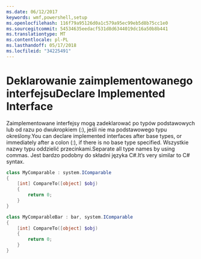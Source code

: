 ```yaml
---
ms.date: 06/12/2017
keywords: wmf,powershell,setup
ms.openlocfilehash: 116f79a95126d0a1c579a95ec99eb5d8b75cc1e0
ms.sourcegitcommit: 54534635eedacf531d8d6344019dc16a50b8b441
ms.translationtype: MT
ms.contentlocale: pl-PL
ms.lasthandoff: 05/17/2018
ms.locfileid: "34225491"
---
```

# <a name="declare-implemented-interface"></a><span data-ttu-id="d20d8-102">Deklarowanie zaimplementowanego interfejsu</span><span class="sxs-lookup"><span data-stu-id="d20d8-102">Declare Implemented Interface</span></span>

<span data-ttu-id="d20d8-103">Zaimplementowane interfejsy mogą zadeklarować po typów podstawowych lub od razu po dwukropkiem (:), jeśli nie ma podstawowego typu określony.</span><span class="sxs-lookup"><span data-stu-id="d20d8-103">You can declare implemented interfaces after base types, or immediately after a colon (:), if there is no base type specified.</span></span> <span data-ttu-id="d20d8-104">Wszystkie nazwy typu oddzielić przecinkami.</span><span class="sxs-lookup"><span data-stu-id="d20d8-104">Separate all type names by using commas.</span></span> <span data-ttu-id="d20d8-105">Jest bardzo podobny do składni języka C#.</span><span class="sxs-lookup"><span data-stu-id="d20d8-105">It’s very similar to C# syntax.</span></span>

```powershell
class MyComparable : system.IComparable
{
    [int] CompareTo([object] $obj)
    {
        return 0;
    }
}

class MyComparableBar : bar, system.IComparable
{
    [int] CompareTo([object] $obj)
    {
        return 0;
    }
}
```
